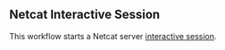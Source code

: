 ## Netcat Interactive Session
This workflow starts a Netcat server [interactive session](https://github.com/parallelworks/interactive_session/blob/main/README-v3.md).


